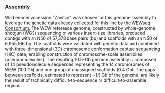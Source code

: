 ### Assembly

Wild emmer accession "Zavitan" was chosen for this genome assembly to
leverage the genetic data already collected for this line by the [WEWseq
Consortium.](https://europepmc.org/abstract/MED/28684525) The WEW
reference genome, constructed by whole-genome shotgun (WGS) sequencing
of various insert-size libraries, produced contigs with an N50 of 57,378
base pairs (bp) and scaffolds with an N50 of 6,955,166 bp. The scaffolds
were validated with genetic data and combined with three-dimensional
(3D) chromosome conformation capture sequencing (HiC) data, enabling
construction of chromosome-scale assemblies (pseudomolecules). The
resulting 10.5-Gb genome assembly is composed of 14 pseudomolecule
sequences representing the 14 chromosomes of WEW (10.1 Gb) and one group
of unassigned scaffolds (0.4 Gb). The gaps between scaffolds, estimated
to represent \~1.5 Gb of the genome, are likely the result of
technically difficult-to-sequence or difficult-to-assemble regions.
